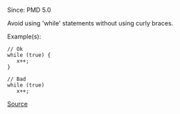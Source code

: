 Since: PMD 5.0

Avoid using 'while' statements without using curly braces.

Example(s):
```
// Ok
while (true) {
   x++;
}

// Bad
while (true)
   x++;
```

[Source](https://pmd.github.io/pmd-5.6.1/pmd-javascript/rules/ecmascript/braces.html#WhileLoopsMustUseBraces)
